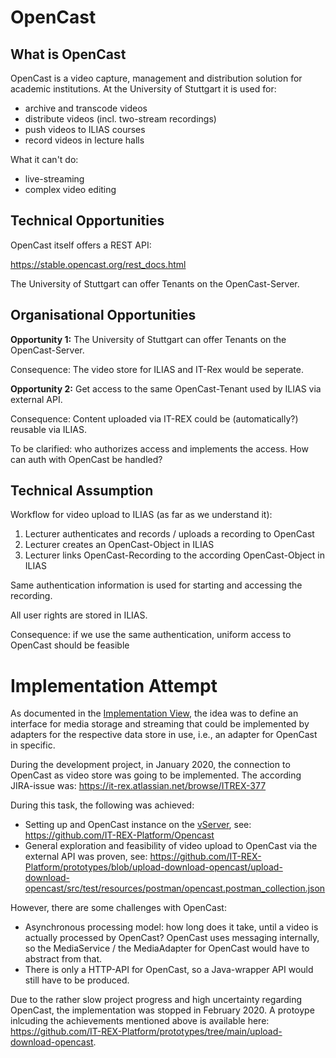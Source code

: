 # OpenCast

## What is OpenCast

OpenCast is a video capture, management and distribution solution for academic institutions.
At the University of Stuttgart it is used for:
  - archive and transcode videos
  - distribute videos (incl. two-stream recordings)
  - push videos to ILIAS courses
  - record videos in lecture halls
  
What it can't do:
  - live-streaming
  - complex video editing
  
## Technical Opportunities

OpenCast itself offers a REST API:

https://stable.opencast.org/rest_docs.html

The University of Stuttgart can offer Tenants on the OpenCast-Server.


## Organisational Opportunities

**Opportunity 1:** The University of Stuttgart can offer Tenants on the OpenCast-Server.

Consequence: The video store for ILIAS and IT-Rex would be seperate.

**Opportunity 2:** Get access to the same OpenCast-Tenant used by ILIAS via external API.

Consequence: Content uploaded via IT-REX could be (automatically?) reusable via ILIAS.

To be clarified: who authorizes access and implements the access. How can auth with OpenCast be handled?

## Technical Assumption

Workflow for video upload to ILIAS (as far as we understand it):

1. Lecturer authenticates and records / uploads a recording to OpenCast
2. Lecturer creates an OpenCast-Object in ILIAS
3. Lecturer links OpenCast-Recording to the according OpenCast-Object in ILIAS

Same authentication information is used for starting and accessing the recording.

All user rights are stored in ILIAS.

Consequence: if we use the same authentication, uniform access to OpenCast should be feasible


# Implementation Attempt

As documented in the [Implementation View](Application-Architecture--Implementation-View.md#media-service), the idea was to define an interface for media storage and streaming that could be implemented by adapters for the respective data store in use, i.e., an adapter for OpenCast in specific.

During the development project, in January 2020, the connection to OpenCast as video store was going to be implemented. The according JIRA-issue was: https://it-rex.atlassian.net/browse/ITREX-377

During this task, the following was achieved:
* Setting up and OpenCast instance on the [vServer](vServer.md), see: https://github.com/IT-REX-Platform/Opencast
* General exploration and feasibility of video upload to OpenCast via the external API was proven, see: https://github.com/IT-REX-Platform/prototypes/blob/upload-download-opencast/upload-download-opencast/src/test/resources/postman/opencast.postman_collection.json 

However, there are some challenges with OpenCast:
* Asynchronous processing model: how long does it take, until a video is actually processed by OpenCast? OpenCast uses messaging internally, so the MediaService / the MediaAdapter for OpenCast would have to abstract from that.
* There is only a HTTP-API for OpenCast, so a Java-wrapper API would still have to be produced.

Due to the rather slow project progress and high uncertainty regarding OpenCast, the implementation was stopped in February 2020. A protoype inlcuding the achievements mentioned above is available here:
https://github.com/IT-REX-Platform/prototypes/tree/main/upload-download-opencast.
